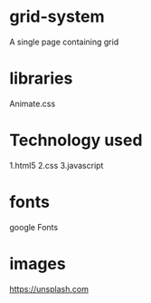# grid-system
A single page containing grid
# libraries
Animate.css
# Technology used
1.html5
2.css 
3.javascript
# fonts
google Fonts
# images
https://unsplash.com

